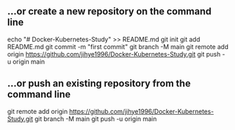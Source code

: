 ## …or create a new repository on the command line
echo "# Docker-Kubernetes-Study" >> README.md
git init
git add README.md
git commit -m "first commit"
git branch -M main
git remote add origin https://github.com/jihye1996/Docker-Kubernetes-Study.git
git push -u origin main

## …or push an existing repository from the command line
git remote add origin https://github.com/jihye1996/Docker-Kubernetes-Study.git
git branch -M main
git push -u origin main
